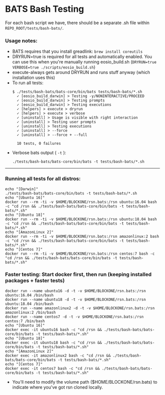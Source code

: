 # BATS Bash Testing

For each bash script we have, there should be a separate .sh file within `REPO_ROOT/tests/bash-bats/`.

### Usage notes:

- BATS requires that you install greadlink: `brew install coreutils`
- DRYRUN=true is required for all tests and automatically enabled. You can use this when you're manually running eosio_build.sh (`DRYRUN=true VERBOSE=true ./scripts/eosio_build.sh`)
- execute-always gets around DRYRUN and runs stuff anyway (which installation uses this)
- To run all tests: 
    ```
    $ ./tests/bash-bats/bats-core/bin/bats tests/bash-bats/*.sh
      ✓ [eosio_build_darwin] > Testing -y/NONINTERACTIVE/PROCEED
      ✓ [eosio_build_darwin] > Testing prompts
      ✓ [eosio_build_darwin] > Testing executions
      ✓ [helpers] > execute > dryrun
      ✓ [helpers] > execute > verbose
      ✓ [uninstall] > Usage is visible with right interaction
      ✓ [uninstall] > Testing user prompts
      ✓ [uninstall] > Testing executions
      ✓ [uninstall] > --force
      ✓ [uninstall] > --force + --full

      10 tests, 0 failures
    ```
- Verbose bats output ( `-t` ): 
  ```
  ./tests/bash-bats/bats-core/bin/bats -t tests/bash-bats/*.sh
  ```

---

### Running all tests for all distros:
```
echo "[Darwin]"
./tests/bash-bats/bats-core/bin/bats -t tests/bash-bats/*.sh 
echo "[Ubuntu 16]"
docker run --rm -ti -v $HOME/BLOCKONE/rsn.bats:/rsn ubuntu:16.04 bash -c "cd /rsn && ./tests/bash-bats/bats-core/bin/bats -t tests/bash-bats/*.sh"
echo "[Ubuntu 18]"
docker run --rm -ti -v $HOME/BLOCKONE/rsn.bats:/rsn ubuntu:18.04 bash -c "cd /rsn && ./tests/bash-bats/bats-core/bin/bats -t tests/bash-bats/*.sh"
echo "[AmazonLinux 2]"
docker run --rm -ti -v $HOME/BLOCKONE/rsn.bats:/rsn amazonlinux:2 bash -c "cd /rsn && ./tests/bash-bats/bats-core/bin/bats -t tests/bash-bats/*.sh"
echo "[Centos 7]"
docker run --rm -ti -v $HOME/BLOCKONE/rsn.bats:/rsn centos:7 bash -c "cd /rsn && ./tests/bash-bats/bats-core/bin/bats -t tests/bash-bats/*.sh"
```

### **Faster testing:** Start docker first, then run (keeping installed packages + faster tests)
```
docker run --name ubuntu16 -d -t -v $HOME/BLOCKONE/rsn.bats:/rsn ubuntu:16.04 /bin/bash
docker run --name ubuntu18 -d -t -v $HOME/BLOCKONE/rsn.bats:/rsn ubuntu:18.04 /bin/bash
docker run --name amazonlinux2 -d -t -v $HOME/BLOCKONE/rsn.bats:/rsn amazonlinux:2 /bin/bash
docker run --name centos7 -d -t -v $HOME/BLOCKONE/rsn.bats:/rsn centos:7 /bin/bash
echo "[Ubuntu 16]"
docker exec -it ubuntu16 bash -c "cd /rsn && ./tests/bash-bats/bats-core/bin/bats -t tests/bash-bats/*.sh"
echo "[Ubuntu 18]"
docker exec -it ubuntu18 bash -c "cd /rsn && ./tests/bash-bats/bats-core/bin/bats -t tests/bash-bats/*.sh"
echo "[AmazonLinux 2]"
docker exec -it amazonlinux2 bash -c "cd /rsn && ./tests/bash-bats/bats-core/bin/bats -t tests/bash-bats/*.sh"
echo "[Centos 7]"
docker exec -it centos7 bash -c "cd /rsn && ./tests/bash-bats/bats-core/bin/bats -t tests/bash-bats/*.sh"
```

- You'll need to modify the volume path ($HOME/BLOCKONE/rsn.bats) to indicate where you've got rsn cloned locally.
